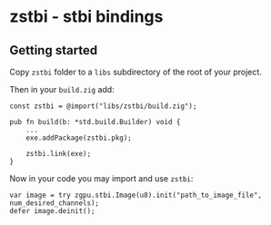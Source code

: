 # zstbi - stbi bindings

## Getting started

Copy `zstbi` folder to a `libs` subdirectory of the root of your project.

Then in your `build.zig` add:
```zig
const zstbi = @import("libs/zstbi/build.zig");

pub fn build(b: *std.build.Builder) void {
    ...
    exe.addPackage(zstbi.pkg);

    zstbi.link(exe);
}
```
Now in your code you may import and use `zstbi`:
```zig
var image = try zgpu.stbi.Image(u8).init("path_to_image_file", num_desired_channels);
defer image.deinit();
```

